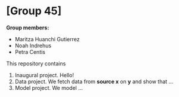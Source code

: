 # \[Group 45\]

**Group members:**
- Maritza Huanchi Gutierrez
- Noah Indrehus
- Petra Centis

This repository contains  
1. Inaugural project. Hello!
2. Data project. We fetch data from **source x** on **y** and show that ...
3. Model project. We model ...
